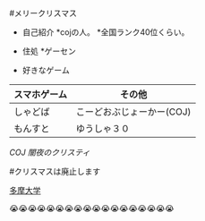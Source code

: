 #メリークリスマス

* 自己紹介
 *cojの人。
 *全国ランク40位くらい。
* 住処
 *ゲーセン
 

* 好きなゲーム

 スマホゲーム| その他
 ------------ | -------------
 しゃどば | こーどおぶじょーかー(COJ)
 もんすと | ゆうしゃ３０

 *COJ*
 _闇夜のクリスティ_

 #クリスマスは廃止します


 [多摩大学](http://www.tama.ac.jp/)

 :sob::sob::sob::sob::sob::sob::sob::sob::sob::sob::sob::sob::sob::sob::sob::sob::sob::sob:

